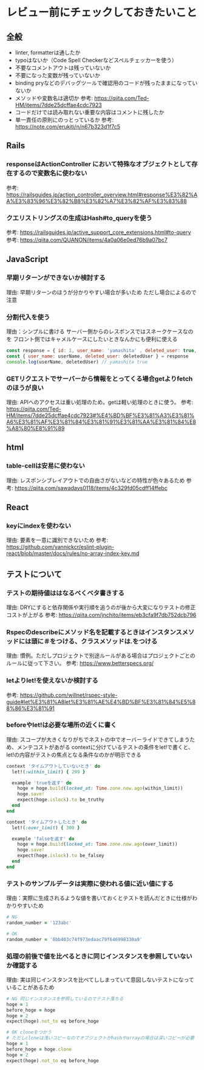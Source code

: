# レビュー前にチェックしておきたいこと

## 全般
- linter, formatterは通したか
- typoはないか（Code Spell Checkerなどスペルチェッカーを使う）
- 不要なコメントアウトは残っていないか
- 不要になった変数が残っていないか
- binding pryなどのデバッグツールで確認用のコードが残ったままになっていないか
- メソッドや変数名は適切か
  参考: https://qiita.com/Ted-HM/items/7dde25dcffae4cdc7923
- コードだけでは読み取れない重要な内容はコメントに残したか
- 単一責任の原則にのっとっているか
  参考: https://note.com/erukiti/n/n67b323d1f7c5

## Rails
### responseはActionController において特殊なオブジェクトとして存在するので変数名に使わない
参考: https://railsguides.jp/action_controller_overview.html#response%E3%82%AA%E3%83%96%E3%82%B8%E3%82%A7%E3%82%AF%E3%83%88

### クエリストリングスの生成はHash#to_queryを使う
参考: https://railsguides.jp/active_support_core_extensions.html#to-query
参考: https://qiita.com/QUANON/items/4a0a06e0ed76b9a07bc7


## JavaScript

### 早期リターンができないか検討する
理由: 早期リターンのほうが分かりやすい場合が多いため
ただし場合によるので注意

### 分割代入を使う
理由：シンプルに書ける
サーバー側からのレスポンスではスネークケースなのを
フロント側ではキャメルケースにしたいときなんかにも便利に使える

```js
const response = { id: 1, user_name: 'yamashita' , deleted_user: true, body: 'hello' }
const { user_name: userName, deleted_user: deletedUser } = response
console.log(userName, deletedUser) // yamashita true

```

###  GETリクエストでサーバーから情報をとってくる場合getよりfetchのほうが良い
理由: APIへのアクセスは重い処理のため。getは軽い処理のときに使う。
参考: https://qiita.com/Ted-HM/items/7dde25dcffae4cdc7923#%E4%BD%BF%E3%81%A3%E3%81%A6%E3%81%AF%E3%81%84%E3%81%91%E3%81%AA%E3%81%84%E8%A8%80%E8%91%89

## html

### table-cellは安易に使わない
理由: レスポンシブレイアウトでの自由さがないなどの特性が色々あるため
参考: https://qiita.com/sawadays0118/items/4c329fd05cdff14ffebc

## React
### keyにindexを使わない
理由: 要素を一意に識別できないため
参考: https://github.com/yannickcr/eslint-plugin-react/blob/master/docs/rules/no-array-index-key.md

## テストについて
### テストの期待値ははなるべくベタ書きする
理由: DRYにすると依存関係や実行順を追うのが後から大変になりテストの修正コストが上がる
参考: https://qiita.com/jnchito/items/eb3cfa9f7db752dcb796

### Rspecのdescribeにメソッド名を記載するときはインスタンスメソッドには頭に＃をつける、クラスメソッドは.をつける
理由: 慣例。ただしプロジェクトで別途ルールがある場合はプロジェクトごとのルールに従って下さい。
参考: https://www.betterspecs.org/

### letよりlet!を使えないか検討する
参考: https://github.com/willnet/rspec-style-guide#let%E3%81%A8let%E3%81%AE%E4%BD%BF%E3%81%84%E5%88%86%E3%81%91

### beforeやlet!は必要な場所の近くに書く
理由: スコープが大きくなりがちでネストの中でオーバーライドできてしまうため、メンテコストがあがる
contextに分けているテストの条件をlet!で書くと、let!の内容がテストの焦点となる条件なのかが明示できる

```ruby
context 'タイムアウトしていないとき' do
  let!(:within_limit) { 299 }

  example 'trueを返す' do
    hoge = hoge.build(locked_at: Time.zone.now.ago(within_limit))
    hoge.save!
    expect(hoge.islock).to be_truthy
  end
end

context 'タイムアウトしたとき' do
  let!(:over_limit) { 300 }

  example 'falseを返す' do
    hoge = hoge.build(locked_at: Time.zone.now.ago(over_limit))
    hoge.save!
    expect(hoge.islock).to be_falsey
  end
end
```

### テストのサンプルデータは実際に使われる値に近い値にする
理由：実際に生成されるような値を書いておくとテストを読んだときに仕様がわかりやすいため

```ruby
# NG
random_number = '123abc'

# OK
random_number = '8bb403c74f973edaac79f646998330a9'
```

### 処理の前後で値を比べるときに同じインスタンスを参照していないか確認する
理由: 実は同じインスタンスを比べてししまっていて意図しないテストになっていることがあるため

```ruby
# NG 同じインスタンスを参照しているのでテスト落ちる
hoge = 1
before_hoge = hoge
hoge = 2
expect(hoge).not_to eq before_hoge

# OK cloneをつかう
# ただしcloneは浅いコピーなのでオブジェクトがhashやarrayの場合は深いコピーが必要
hoge = 1
before_hoge = hoge.clone
hoge = 2
expect(hoge).not_to eq before_hoge

```
